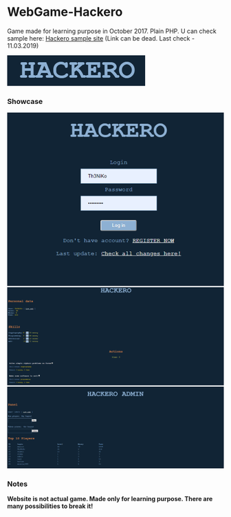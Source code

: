 # WebGame-Hackero
Game made for learning purpose in October 2017. Plain PHP.
U can check sample here: <a href="https://hakero.000webhostapp.com/index.php">Hackero sample site</a> (Link can be dead. Last check - 11.03.2019)

<img src="Media_img/logo.png" alt="logo" >
<h3> Showcase </h3>
<div>
<img src="Media_img/1.png" alt="screenshot 1">
<img src="Media_img/2.png" alt="screenshot 2">
<img src="Media_img/3.png" alt="screenshot 3">
</div>
<h3> Notes </h3>
<b>Website is not actual game. Made only for learning purpose. There are many possibilities to break it!</b>